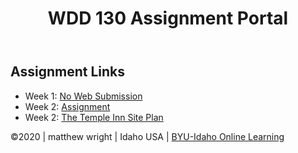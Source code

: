 <!doctype html>
<html lang="en">

<head>
	<meta charset="utf-8"  />
    <title>[Matthew Wright] | WDD 130 Assignment Portal</title>
    <link rel="stylesheet" href="main.css">

	
</head>
<body>
    <header>
        <h1>WDD 130 Assignment Portal</h1>
      </header>
      <main>
        <h2>Assignment Links</h2>
        <ul>
          <li>Week 1: <a href="#">No Web Submission</a></li>
          <li>Week 2: <a href="./week 2.html"> Assignment</a></li>
          <li>Week 2: <a href="site-plan.html">The Temple Inn Site Plan</a></li>
        </ul>
      </main>
      <footer>
        &copy;2020 | matthew wright | Idaho USA | <a href="https://www.byui.edu/online" target="_blank">BYU-Idaho Online Learning</a>
      </footer>
</body>

</html>
